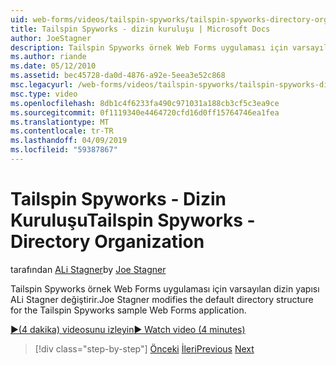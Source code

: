 ```yaml
---
uid: web-forms/videos/tailspin-spyworks/tailspin-spyworks-directory-organization
title: Tailspin Spyworks - dizin kuruluşu | Microsoft Docs
author: JoeStagner
description: Tailspin Spyworks örnek Web Forms uygulaması için varsayılan dizin yapısı ALi Stagner değiştirir.
ms.author: riande
ms.date: 05/12/2010
ms.assetid: bec45728-da0d-4876-a92e-5eea3e52c868
msc.legacyurl: /web-forms/videos/tailspin-spyworks/tailspin-spyworks-directory-organization
msc.type: video
ms.openlocfilehash: 8db1c4f6233fa490c971031a188cb3cf5c3ea9ce
ms.sourcegitcommit: 0f1119340e4464720cfd16d0ff15764746ea1fea
ms.translationtype: MT
ms.contentlocale: tr-TR
ms.lasthandoff: 04/09/2019
ms.locfileid: "59387867"
---
```

# <a name="tailspin-spyworks---directory-organization"></a><span data-ttu-id="7ba2a-103">Tailspin Spyworks - Dizin Kuruluşu</span><span class="sxs-lookup"><span data-stu-id="7ba2a-103">Tailspin Spyworks - Directory Organization</span></span>

<span data-ttu-id="7ba2a-104">tarafından [ALi Stagner](https://github.com/JoeStagner)</span><span class="sxs-lookup"><span data-stu-id="7ba2a-104">by [Joe Stagner](https://github.com/JoeStagner)</span></span>

<span data-ttu-id="7ba2a-105">Tailspin Spyworks örnek Web Forms uygulaması için varsayılan dizin yapısı ALi Stagner değiştirir.</span><span class="sxs-lookup"><span data-stu-id="7ba2a-105">Joe Stagner modifies the default directory structure for the Tailspin Spyworks sample Web Forms application.</span></span>

[<span data-ttu-id="7ba2a-106">&#9654;(4 dakika) videosunu izleyin</span><span class="sxs-lookup"><span data-stu-id="7ba2a-106">&#9654; Watch video (4 minutes)</span></span>](https://channel9.msdn.com/Blogs/ASP-NET-Site-Videos/tailspin-spyworks-directory-organization)

> [!div class="step-by-step"]
> <span data-ttu-id="7ba2a-107">[Önceki](tailspin-spyworks-intro-ui-and-edm.md)
> [İleri](tailspin-spyworks-category-menu.md)</span><span class="sxs-lookup"><span data-stu-id="7ba2a-107">[Previous](tailspin-spyworks-intro-ui-and-edm.md)
[Next](tailspin-spyworks-category-menu.md)</span></span>
